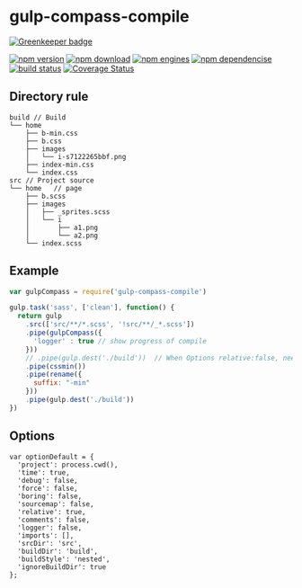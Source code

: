 gulp-compass-compile
====================

[![Greenkeeper badge](https://badges.greenkeeper.io/noyobo/gulp-compass-compile.svg)](https://greenkeeper.io/)

[![npm version](http://img.shields.io/npm/v/gulp-compass-compile.svg)](https://www.npmjs.org/package/gulp-compass-compile) [![npm download](http://img.shields.io/npm/dm/gulp-compass-compile.svg)](https://www.npmjs.org/package/gulp-compass-compile) [![npm engines](http://img.shields.io/node/v/gulp-compass-compile.svg)](https://www.npmjs.org/package/gulp-compass-compile) [![npm dependencise](https://david-dm.org/noyobo/gulp-compass-compile.svg)](https://david-dm.org/noyobo/gulp-compass-compile) [![build status](http://img.shields.io/travis/noyobo/gulp-compass-compile.svg)](https://travis-ci.org/noyobo/gulp-compass-compile) 
[![Coverage Status](https://img.shields.io/coveralls/noyobo/gulp-compass-compile.svg)](https://coveralls.io/r/noyobo/gulp-compass-compile)

## Directory rule 

```
build // Build
└── home
    ├── b-min.css
    ├── b.css
    ├── images
    │   └── i-s7122265bbf.png
    ├── index-min.css
    └── index.css
src // Project source
└── home   // page
    ├── b.scss
    ├── images
    │   ├── _sprites.scss
    │   └── i
    │       ├── a1.png
    │       └── a2.png
    └── index.scss
```

## Example

```javascript
var gulpCompass = require('gulp-compass-compile')

gulp.task('sass', ['clean'], function() {
  return gulp
    .src(['src/**/*.scss', '!src/**/_*.scss'])
    .pipe(gulpCompass({
      'logger' : true // show progress of compile
    }))
    // .pipe(gulp.dest('./build'))  // When Options relative:false, need overwrite the `buildDir` 
    .pipe(cssmin())
    .pipe(rename({
      suffix: "-min"
    }))
    .pipe(gulp.dest('./build'))
})
```

## Options

```
var optionDefault = {
  'project': process.cwd(),
  'time': true,
  'debug': false,
  'force': false,
  'boring': false,
  'sourcemap': false,
  'relative': true,
  'comments': false,
  'logger': false,
  'imports': [],
  'srcDir': 'src',
  'buildDir': 'build',
  'buildStyle': 'nested',
  'ignoreBuildDir': true
};
```
